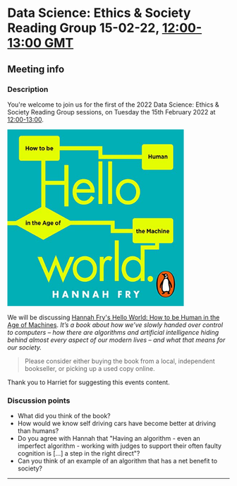 # Data Science: Ethics & Society Reading Group 15-02-22, [12:00-13:00 GMT](https://www.timeanddate.com/countdown/generic?p0=136&iso=20220215T12&msg=Data%20Ethics%20and%20Society%20Reading%20Group%3a%20Hello%20World)

## Meeting info

### Description

You're welcome to join us for the first of the 2022 Data Science: Ethics & Society Reading Group sessions, on Tuesday the 15th February 2022 at [12:00-13:00](https://www.timeanddate.com/countdown/generic?p0=136&iso=20220215T12&msg=Data%20Ethics%20and%20Society%20Reading%20Group%3a%20Hello%20World). 

<img src="img/helloworld.jpg" width=400px>

We will be discussing [Hannah Fry's Hello World: How to be Human in the Age of Machines](https://hannahfry.co.uk/book/hello-world/). _It’s a book about how we’ve slowly handed over control to computers – how there are algorithms and artificial intelligence hiding behind almost every aspect of our modern lives – and what that means for our society._

> Please consider either buying the book from a local, independent bookseller, or picking up a used copy online. 

Thank you to Harriet for suggesting this events content.

### Discussion points

- What did you think of the book?
- How would we know self driving cars have become better at driving than humans?
- Do you agree with Hannah that "Having an algorithm - even an imperfect algorithm - working with judges to support their often faulty cognition is [...] a step in the right direct"?
- Can you think of an example of an algorithm that has a net benefit to society?


---

<!--

## Meeting notes

### Who came
Number of people: 32

### What did we think?
Notes here!
Shall we email the author? If so, who'll send the email?

-->
